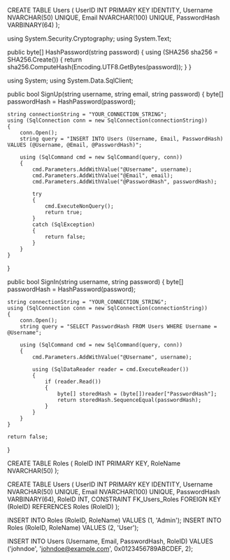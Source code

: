 










CREATE TABLE Users (
    UserID INT PRIMARY KEY IDENTITY,
    Username NVARCHAR(50) UNIQUE,
    Email NVARCHAR(100) UNIQUE,
    PasswordHash VARBINARY(64)
);

using System.Security.Cryptography;
using System.Text;

public byte[] HashPassword(string password)
{
    using (SHA256 sha256 = SHA256.Create())
    {
        return sha256.ComputeHash(Encoding.UTF8.GetBytes(password));
    }
}





using System;
using System.Data.SqlClient;

public bool SignUp(string username, string email, string password)
{
    byte[] passwordHash = HashPassword(password);

    string connectionString = "YOUR_CONNECTION_STRING";
    using (SqlConnection conn = new SqlConnection(connectionString))
    {
        conn.Open();
        string query = "INSERT INTO Users (Username, Email, PasswordHash) VALUES (@Username, @Email, @PasswordHash)";

        using (SqlCommand cmd = new SqlCommand(query, conn))
        {
            cmd.Parameters.AddWithValue("@Username", username);
            cmd.Parameters.AddWithValue("@Email", email);
            cmd.Parameters.AddWithValue("@PasswordHash", passwordHash);

            try
            {
                cmd.ExecuteNonQuery();
                return true;
            }
            catch (SqlException)
            {
                return false;
            }
        }
    }
}




public bool SignIn(string username, string password)
{
    byte[] passwordHash = HashPassword(password);

    string connectionString = "YOUR_CONNECTION_STRING";
    using (SqlConnection conn = new SqlConnection(connectionString))
    {
        conn.Open();
        string query = "SELECT PasswordHash FROM Users WHERE Username = @Username";

        using (SqlCommand cmd = new SqlCommand(query, conn))
        {
            cmd.Parameters.AddWithValue("@Username", username);

            using (SqlDataReader reader = cmd.ExecuteReader())
            {
                if (reader.Read())
                {
                    byte[] storedHash = (byte[])reader["PasswordHash"];
                    return storedHash.SequenceEqual(passwordHash);
                }
            }
        }
    }

    return false;
}






CREATE TABLE Roles (
    RoleID INT PRIMARY KEY,
    RoleName NVARCHAR(50)
);


CREATE TABLE Users (
    UserID INT PRIMARY KEY IDENTITY,
    Username NVARCHAR(50) UNIQUE,
    Email NVARCHAR(100) UNIQUE,
    PasswordHash VARBINARY(64),
    RoleID INT,
    CONSTRAINT FK_Users_Roles FOREIGN KEY (RoleID) REFERENCES Roles (RoleID)
);

INSERT INTO Roles (RoleID, RoleName) VALUES (1, 'Admin');
INSERT INTO Roles (RoleID, RoleName) VALUES (2, 'User');


INSERT INTO Users (Username, Email, PasswordHash, RoleID) 
VALUES ('johndoe', 'johndoe@example.com', 0x0123456789ABCDEF, 2);
